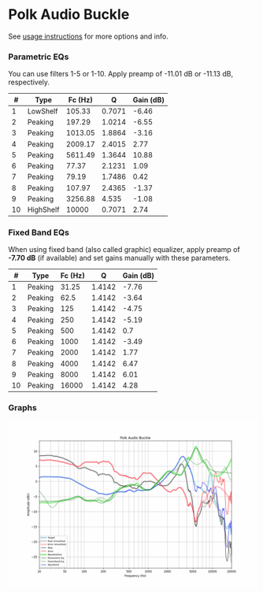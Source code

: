 # Polk Audio Buckle
See [usage instructions](https://github.com/jaakkopasanen/AutoEq#usage) for more options and info.

### Parametric EQs
You can use filters 1-5 or 1-10. Apply preamp of -11.01 dB or -11.13 dB, respectively.

|   # | Type      |   Fc (Hz) |      Q |   Gain (dB) |
|-----|-----------|-----------|--------|-------------|
|   1 | LowShelf  |    105.33 | 0.7071 |       -6.46 |
|   2 | Peaking   |    197.29 | 1.0214 |       -6.55 |
|   3 | Peaking   |   1013.05 | 1.8864 |       -3.16 |
|   4 | Peaking   |   2009.17 | 2.4015 |        2.77 |
|   5 | Peaking   |   5611.49 | 1.3644 |       10.88 |
|   6 | Peaking   |     77.37 | 2.1231 |        1.09 |
|   7 | Peaking   |     79.19 | 1.7486 |        0.42 |
|   8 | Peaking   |    107.97 | 2.4365 |       -1.37 |
|   9 | Peaking   |   3256.88 | 4.535  |       -1.08 |
|  10 | HighShelf |  10000    | 0.7071 |        2.74 |

### Fixed Band EQs
When using fixed band (also called graphic) equalizer, apply preamp of **-7.70 dB** (if available) and set gains manually with these parameters.

|   # | Type    |   Fc (Hz) |      Q |   Gain (dB) |
|-----|---------|-----------|--------|-------------|
|   1 | Peaking |     31.25 | 1.4142 |       -7.76 |
|   2 | Peaking |     62.5  | 1.4142 |       -3.64 |
|   3 | Peaking |    125    | 1.4142 |       -4.75 |
|   4 | Peaking |    250    | 1.4142 |       -5.19 |
|   5 | Peaking |    500    | 1.4142 |        0.7  |
|   6 | Peaking |   1000    | 1.4142 |       -3.49 |
|   7 | Peaking |   2000    | 1.4142 |        1.77 |
|   8 | Peaking |   4000    | 1.4142 |        6.47 |
|   9 | Peaking |   8000    | 1.4142 |        6.01 |
|  10 | Peaking |  16000    | 1.4142 |        4.28 |

### Graphs
![](./Polk%20Audio%20Buckle.png)

